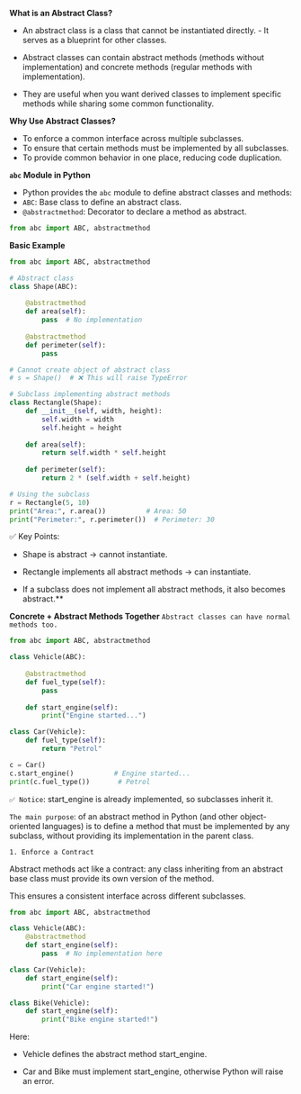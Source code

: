 **What is an Abstract Class?**

- An abstract class is a class that cannot be instantiated directly. - It serves as a blueprint for other classes.

- Abstract classes can contain abstract methods (methods without implementation) and concrete methods (regular methods with implementation).

- They are useful when you want derived classes to implement specific methods while sharing some common functionality.

**Why Use Abstract Classes?**

- To enforce a common interface across multiple subclasses.
- To ensure that certain methods must be implemented by all subclasses.
- To provide common behavior in one place, reducing code duplication.

**`abc` Module in Python**

- Python provides the `abc` module to define abstract classes and methods:
- `ABC`: Base class to define an abstract class.
- `@abstractmethod`: Decorator to declare a method as abstract.

```python
from abc import ABC, abstractmethod
```
**Basic Example**
```python
from abc import ABC, abstractmethod

# Abstract class
class Shape(ABC):
    
    @abstractmethod
    def area(self):
        pass  # No implementation
    
    @abstractmethod
    def perimeter(self):
        pass

# Cannot create object of abstract class
# s = Shape()  # ❌ This will raise TypeError

# Subclass implementing abstract methods
class Rectangle(Shape):
    def __init__(self, width, height):
        self.width = width
        self.height = height
    
    def area(self):
        return self.width * self.height
    
    def perimeter(self):
        return 2 * (self.width + self.height)

# Using the subclass
r = Rectangle(5, 10)
print("Area:", r.area())          # Area: 50
print("Perimeter:", r.perimeter())  # Perimeter: 30

```
✅ Key Points:

- Shape is abstract → cannot instantiate.

- Rectangle implements all abstract methods → can instantiate.

- If a subclass does not implement all abstract methods, it also becomes abstract.**

**Concrete + Abstract Methods Together**
`Abstract classes can have normal methods too.`
```python
from abc import ABC, abstractmethod

class Vehicle(ABC):
    
    @abstractmethod
    def fuel_type(self):
        pass
    
    def start_engine(self):
        print("Engine started...")

class Car(Vehicle):
    def fuel_type(self):
        return "Petrol"

c = Car()
c.start_engine()          # Engine started...
print(c.fuel_type())       # Petrol
```
`✅ Notice`: start_engine is already implemented, so subclasses inherit it.

`The main purpose`: of an abstract method in Python (and other object-oriented languages) is to define a method that must be implemented by any subclass, without providing its implementation in the parent class.

`1. Enforce a Contract`

Abstract methods act like a contract: any class inheriting from an abstract base class must provide its own version of the method.

This ensures a consistent interface across different subclasses.

```python
from abc import ABC, abstractmethod

class Vehicle(ABC):
    @abstractmethod
    def start_engine(self):
        pass  # No implementation here

class Car(Vehicle):
    def start_engine(self):
        print("Car engine started!")

class Bike(Vehicle):
    def start_engine(self):
        print("Bike engine started!")
```
Here:

- Vehicle defines the abstract method start_engine.

- Car and Bike must implement start_engine, otherwise Python will raise an error.